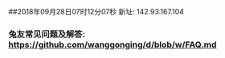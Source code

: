 ##2018年09月28日07时12分07秒 新址: 142.93.167.104
### 兔友常见问题及解答: https://github.com/wanggonging/d/blob/w/FAQ.md
